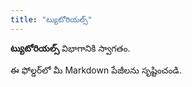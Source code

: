 ```yaml
---
title: "ట్యుటోరియల్స్"
---
```


**ట్యుటోరియల్స్** విభాగానికి స్వాగతం.

ఈ ఫోల్డర్‌లో మీ Markdown పేజీలను సృష్టించండి.
